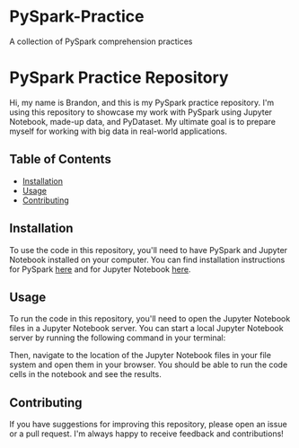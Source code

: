 # PySpark-Practice
A collection of PySpark comprehension practices

# PySpark Practice Repository

Hi, my name is Brandon, and this is my PySpark practice repository. I'm using this repository to showcase my work with PySpark using Jupyter Notebook, made-up data, and PyDataset. My ultimate goal is to prepare myself for working with big data in real-world applications.

## Table of Contents

- [Installation](#installation)
- [Usage](#usage)
- [Contributing](#contributing)

## Installation

To use the code in this repository, you'll need to have PySpark and Jupyter Notebook installed on your computer. You can find installation instructions for PySpark [here](https://spark.apache.org/downloads.html) and for Jupyter Notebook [here](https://jupyter.org/install).

## Usage

To run the code in this repository, you'll need to open the Jupyter Notebook files in a Jupyter Notebook server. You can start a local Jupyter Notebook server by running the following command in your terminal:

Then, navigate to the location of the Jupyter Notebook files in your file system and open them in your browser. You should be able to run the code cells in the notebook and see the results.

## Contributing

If you have suggestions for improving this repository, please open an issue or a pull request. I'm always happy to receive feedback and contributions!
